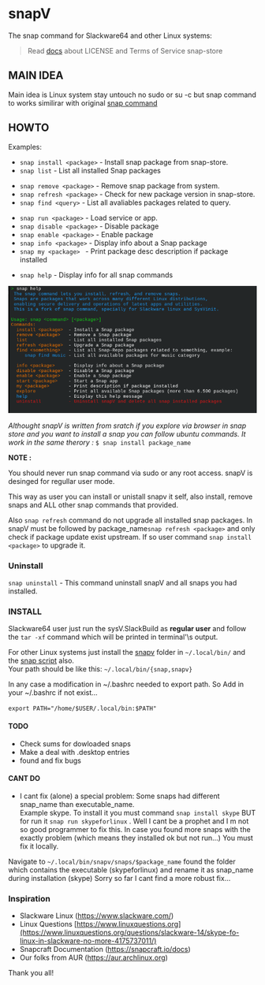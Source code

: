 # snapV

The snap command for Slackware64 and other Linux systems:
> Read [docs](https://github.com/rizitis/snapV/tree/main/snapv/doc) about LICENSE and Terms of Service snap-store

## MAIN IDEA
Main idea is Linux system stay untouch no sudo or su -c but snap command to works similirar with original [snap command](https://snapcraft.io/docs/quickstart-tour)


## HOWTO

Examples:

* `snap install <package>`  -  Install  snap package from snap-store.
* `snap list`  -  List all installed Snap packages
-  `snap remove <package>` - Remove snap package from system.
-  `snap refresh <package>` -  Check for new package version in snap-store.
-  `snap find <query>` - List all avaliables packages related to query.
+ `snap run <package>` -  Load service or app. 
+ `snap disable <package>` -  Disable package
+ `snap enable <package>` - Enable package
+ `snap info <package>` - Display info about a Snap package
+ `snap my <package> `  - Print package desc description if package installed
* `snap help`  - Display info for all snap commands

![snap help](https://github.com/rizitis/snapV/blob/main/snap_help.png?raw=true)

*Althought snapV is written from sratch if you explore via browser in snap store and you want to install a snap you can follow ubuntu commands.*
*It work in the same therory :* `$ snap install package_name`

**NOTE :**

You should never run snap command via sudo or any root access. snapV is desinged for regullar user mode.   

This way as user you can install or unistall snapv it self, also  install, remove  snaps and ALL other snap commands that provided. 

Also `snap refresh` command do not upgrade all installed snap packages. In snapV must be followed by package_name`snap refresh <package>` and only check if package update exist upstream.
If so user command `snap install <package>` to upgrade it. 



### Uninstall 

`snap uninstall` - This command uninstall snapV and all snaps you had installed.


### INSTALL 

Slackware64 user just run the sysV.SlackBuild as **regular user** and follow the `tar -xf` command which will be printed in terminal'\s output. 

For other Linux systems just install the [snapv](https://github.com/rizitis/snapV/tree/main/snapv) folder in `~/.local/bin/` and the [snap script](https://github.com/rizitis/snapV/blob/main/snap) also.  
Your path should be like this: `~/.local/bin/{snap,snapv}`

In any case a modification in ~/.bashrc needed to export path.
So Add in your ~/.bashrc if not exist...

`export PATH="/home/$USER/.local/bin:$PATH"`


#### TODO
* Check sums for dowloaded snaps
* Make a deal with .desktop entries
* found and fix bugs


#### CANT DO
- I cant fix (alone) a special problem: Some snaps had different snap_name than executable_name.  
Example skype. To install it you must command `snap install skype` BUT for run it `snap run skypeforlinux` . Well I cant be a prophet and I m not so good programmer to fix this. In case you found more snaps with the exactly problem (which means they installed ok but not run...) You must fix it locally. 

Navigate to `~/.local/bin/snapv/snaps/$package_name` found the folder which contains the executable (skypeforlinux) and rename it as snap_name during installation (skype)
Sorry so far I cant find a more robust fix... 

### Inspiration

- Slackware Linux (https://www.slackware.com/) 
- Linux Questions [https://www.linuxquestions.org](https://www.linuxquestions.org/questions/slackware-14/skype-fo-linux-in-slackware-no-more-4175737011/)
- Snapcraft Documentation (https://snapcraft.io/docs) 
- Our folks from AUR (https://aur.archlinux.org)

Thank you all!

